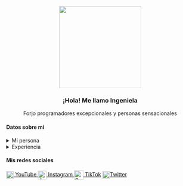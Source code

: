 <div align="center">
   <img width="220" src="https://i.imgur.com/woPqSLl.jpeg"/>
   <h3>¡Hola! Me llamo Ingeniela</h3>
   <p>Forjo programadores excepcionales y personas sensacionales</p>
</div>


#### Datos sobre mi
<p>
<details>
  <summary>Mi persona</summary>
  
- Mi nombre real es Daniela Barazarte

- Soy de Venezuela

- Nací en abril del 2004 (Actualmente tengo 19 años)

- Puedo hablar varios idiomas como el inglés (C1-C2), chino mandarín (B2) y portugués (B1)... ¡y si quieres contar, Python también!

</details>

<details>
  <summary>Experiencia</summary>
  
- Actualmente trabajo como programadora .NET

- En redes sociales me dedico a enseñar programación y desarrollo personal

- Tengo un proyecto de programación que es único en el mundo, es [Simtracan Translator](https://github.com/ingeniela/simtracan-translator)

</details>
<p>

#### Mis redes sociales

<p align="left">
   <a href="https://youtube.com/ingeniela" target="blank">
    <img align="center" src="https://upload.wikimedia.org/wikipedia/commons/0/09/YouTube_full-color_icon_%282017%29.svg" alt="Canal de YouTube" height="20px" /> YouTube
  </a>
  <a href="https://instagram.com/ingeniela" target="blank">
    <img align="center" src="https://upload.wikimedia.org/wikipedia/commons/e/e7/Instagram_logo_2016.svg" alt="Cuenta de Instagram" height="23px" /> Instagram
  </a>
    <a href="tiktok.com/@ingeniela" target="blank">
    <img align="center" src="https://cdn4.iconfinder.com/data/icons/social-media-flat-7/64/Social-media_Tiktok-512.png" alt="Cuenta de TikTok" height="25px"/> TikTok</a>
  <a href="https://twitter.com/ingeniela" target="blank">
    <img align="center" src="https://upload.wikimedia.org/wikipedia/commons/thumb/6/6f/Logo_of_Twitter.svg/2491px-Logo_of_Twitter.svg.png" alt="Cuenta de Twitter" height="20px"/>Twitter
  </a>
